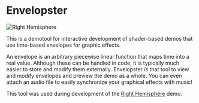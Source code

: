 # Envelopster

![Right Hemisphere](Right-Hemisphere.png)

This is a demotool for interactive development of shader-based demos that use time-based envelopes for graphic effects.

An envelope is an arbitrary piecewise linear function that maps time into a real value. Although these can be handled in code, it is typically much easier to store and modify them externally. Envelopster *is* that tool to view and modify envelopes and preview the demo as a whole. You can even attach an audio file to easily synchronize your graphical effects with music!

This tool was used during development of the [Right Hemisphere](https://www.pouet.net/prod.php?which=83559) demo.
